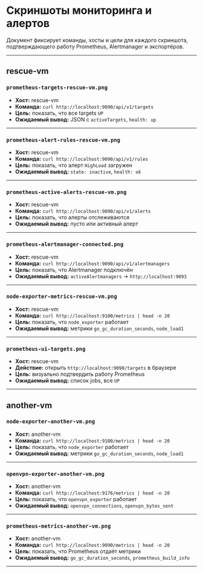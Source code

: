 # Скриншоты мониторинга и алертов

Документ фиксирует команды, хосты и цели для каждого скриншота, подтверждающего работу Prometheus, Alertmanager и экспортёров.

---

##  rescue-vm

### `prometheus-targets-rescue-vm.png`

- **Хост:** rescue-vm  
- **Команда:** `curl http://localhost:9090/api/v1/targets`  
- **Цель:** показать, что все targets `UP`  
- **Ожидаемый вывод:** JSON с `activeTargets`, `health: up`

---

### `prometheus-alert-rules-rescue-vm.png`

- **Хост:** rescue-vm  
- **Команда:** `curl http://localhost:9090/api/v1/rules`  
- **Цель:** показать, что алерт `HighLoad` загружен  
- **Ожидаемый вывод:** `state: inactive`, `health: ok`

---

### `prometheus-active-alerts-rescue-vm.png`

- **Хост:** rescue-vm  
- **Команда:** `curl http://localhost:9090/api/v1/alerts`  
- **Цель:** показать, что алерты отслеживаются  
- **Ожидаемый вывод:** пусто или активный алерт

---

### `prometheus-alertmanager-connected.png`

- **Хост:** rescue-vm  
- **Команда:** `curl http://localhost:9090/api/v1/alertmanagers`  
- **Цель:** показать, что Alertmanager подключён  
- **Ожидаемый вывод:** `activeAlertmanagers` → `http://localhost:9093`

---

### `node-exporter-metrics-rescue-vm.png`

- **Хост:** rescue-vm  
- **Команда:** `curl http://localhost:9100/metrics | head -n 20`  
- **Цель:** показать, что `node_exporter` работает  
- **Ожидаемый вывод:** метрики `go_gc_duration_seconds`, `node_load1`

---

### `prometheus-ui-targets.png`

- **Хост:** rescue-vm  
- **Действие:** открыть `http://localhost:9090/targets` в браузере  
- **Цель:** визуально подтвердить работу Prometheus  
- **Ожидаемый вывод:** список jobs, все `UP`

---

##  another-vm

### `node-exporter-another-vm.png`

- **Хост:** another-vm  
- **Команда:** `curl http://localhost:9100/metrics | head -n 20`  
- **Цель:** показать, что `node_exporter` работает  
- **Ожидаемый вывод:** метрики `go_gc_duration_seconds`, `node_load1`

---

### `openvpn-exporter-another-vm.png`

- **Хост:** another-vm  
- **Команда:** `curl http://localhost:9176/metrics | head -n 20`  
- **Цель:** показать, что `openvpn_exporter` работает  
- **Ожидаемый вывод:** `openvpn_connections`, `openvpn_bytes_sent`

---

### `prometheus-metrics-another-vm.png`

- **Хост:** another-vm  
- **Команда:** `curl http://localhost:9090/metrics | head -n 20`  
- **Цель:** показать, что Prometheus отдаёт метрики  
- **Ожидаемый вывод:** `go_gc_duration_seconds`, `prometheus_build_info`

---

